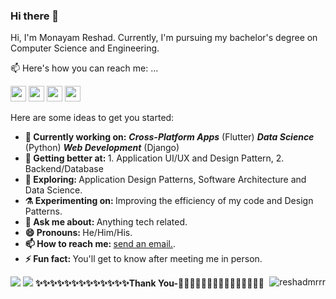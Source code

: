 <h3>Hi there 👋</h3>

<p>Hi, I'm Monayam Reshad. Currently, I'm pursuing my bachelor's degree on Computer Science and Engineering.</p>

<p>📫 Here's how you can reach me: ...</p>
<p>
  <a href="https://www.twitter.com/reshadmrrr"><img src="https://img.shields.io/badge/twitter-%231DA1F2.svg?&style=for-the-badge&logo=twitter&logoColor=white" height=25></a>
  <a href="https://www.linkedin.com/in/monayam-reshad-714297144/"><img src="https://img.shields.io/badge/linkedin-%230077B5.svg?&style=for-the-badge&logo=linkedin&logoColor=white" height=25></a>
  <a href="https://www.instagram.com/reshadmrrr"><img src="https://img.shields.io/badge/instagram-%23E4405F.svg?&style=for-the-badge&logo=instagram&logoColor=white" height=25></a>
<!--   <a href="https://medium.com/@rehsadmrrr"><img src="https://img.shields.io/badge/medium-%2312100E.svg?&style=for-the-badge&logo=medium&logoColor=white" height=25></a> -->
  <a href="https://www.facebook.com/rehsadmrrr"><img src="https://img.shields.io/badge/facebook-%230A0A0A.svg?&style=for-the-badge&logo=dev-dot-to&logoColor=white" height=25></a>
</p>



Here are some ideas to get you started:
<ul>
  <li>
    <b>🔭 Currently working on:</b> <b><i>Cross-Platform Apps</b></i> (Flutter) <b><i>Data Science</i></b> (Python) <b><i>Web Development</i></b> (Django)
  </li>
  <li>
    <b>🌱 Getting better at:  </b> 1. Application UI/UX and Design Pattern, 2. Backend/Database
  </li>
  <li>
    <b>🤔 Exploring: </b> Application Design Patterns, Software Architecture and Data Science.
  </li>
  <li>
    <b>⚗️ Experimenting on: </b> Improving the efficiency of my code and Design Patterns.
  </li>
  <li>
    <b>💬 Ask me about: </b> Anything tech related.
  </li>
  <li>  
    <b>😄 Pronouns: </b> He/Him/His.
  </li>  
  <li>
    <b>📫 How to reach me: </b> <a href="mailto:reshadmrrr@gmail.com">send an email.</a>.
  </li>
  <li>
    <b>⚡ Fun fact:  </b> You'll get to know after meeting me in person.
  </li>  
</ul>


<img src="https://github-readme-stats.vercel.app/api?username=reshadmrrr&show_icons=true&include_all_commits=true">
<img src="https://github-readme-stats.vercel.app/api/top-langs/?username=reshadmrrr&layout=compact" />
<b>✨✨✨✨✨✨✨✨✨✨✨✨✨Thank You-🙏🏼✨✨✨✨✨✨✨✨✨✨✨✨✨</b>
<img align='right' src="https://komarev.com/ghpvc/?username=reshadmrrr" alt="reshadmrrr" />

